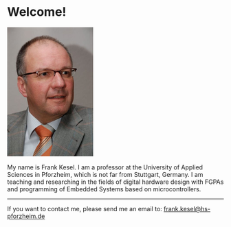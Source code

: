 # Welcome!

![Frank Kesel](kesel_very_small.png)

My name is Frank Kesel. I am a professor at the University of Applied Sciences in Pforzheim, which is not far from Stuttgart, Germany.
I am teaching and researching in the fields of digital hardware design with FGPAs and programming of Embedded Systems based on microcontrollers.

---

If you want to contact me, please send me an email to: frank.kesel@hs-pforzheim.de
